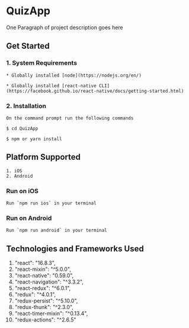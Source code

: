 
# QuizApp

One Paragraph of project description goes here

## Get Started

### 1. System Requirements

	* Globally installed [node](https://nodejs.org/en/)

	* Globally installed [react-native CLI](https://facebook.github.io/react-native/docs/getting-started.html)


### 2. Installation

	On the command prompt run the following commands

	$ cd QuizApp

	$ npm or yarn install

## Platform Supported
	1. iOS 
	2. Android

### Run on iOS
	Run `npm run ios` in your terminal

### Run on Android
	Run `npm run android` in your terminal

## Technologies and Frameworks Used
	
 1. "react": "16.8.3",
 2. "react-mixin": "^5.0.0",
 3. "react-native": "0.59.0",
 4. "react-navigation": "^3.3.2",
 5. "react-redux": "^6.0.1",
 6. "redux": "^4.0.1",
 7. "redux-persist": "^5.10.0",
 8. "redux-thunk": "^2.3.0",
 9. "react-timer-mixin": "^0.13.4",
 10. "redux-actions": "^2.6.5"
     
  
  
  
